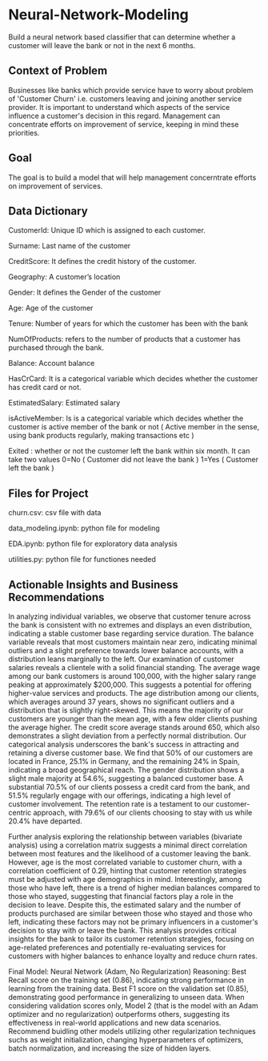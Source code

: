 # Neural-Network-Modeling

Build a neural network based classifier that can determine whether a customer will leave the bank or not in the next 6 months.

## Context of Problem

Businesses like banks which provide service have to worry about problem of 'Customer Churn' i.e. customers leaving and joining another service provider. It is important to understand which aspects of the service influence a customer's decision in this regard. Management can concentrate efforts on improvement of service, keeping in mind these priorities.

## Goal
The goal is to build a model that will help management concerntrate efforts on improvement of services.

## Data Dictionary
CustomerId: Unique ID which is assigned to each customer.

Surname: Last name of the customer

CreditScore: It defines the credit history of the customer.

Geography: A customer’s location

Gender: It defines the Gender of the customer

Age: Age of the customer

Tenure: Number of years for which the customer has been with the bank

NumOfProducts: refers to the number of products that a customer has purchased through the bank.

Balance: Account balance

HasCrCard: It is a categorical variable which decides whether the customer has credit card or not.

EstimatedSalary: Estimated salary

isActiveMember: Is is a categorical variable which decides whether the customer is active member of the bank or not ( Active member in the sense, using bank products regularly, making transactions etc )

Exited : whether or not the customer left the bank within six month. It can take two values
0=No ( Customer did not leave the bank )
1=Yes ( Customer left the bank )

## Files for Project
churn.csv: csv file with data

data_modeling.ipynb: python file for modeling

EDA.ipynb: python file for exploratory data analysis

utilities.py: python file for functiones needed  

## Actionable Insights and Business Recommendations

In analyzing individual variables, we observe that customer tenure across the bank is consistent with no extremes and displays an even distribution, indicating a stable customer base regarding service duration. The balance variable reveals that most customers maintain near zero, indicating minimal outliers and a slight preference towards lower balance accounts, with a distribution leans marginally to the left. Our examination of customer salaries reveals a clientele with a solid financial standing. The average wage among our bank customers is around 100,000, with the higher salary range peaking at approximately $200,000. This suggests a potential for offering higher-value services and products. The age distribution among our clients, which averages around 37 years, shows no significant outliers and a distribution that is slightly right-skewed. This means the majority of our customers are younger than the mean age, with a few older clients pushing the average higher. The credit score average stands around 650, which also demonstrates a slight deviation from a perfectly normal distribution. Our categorical analysis underscores the bank's success in attracting and retaining a diverse customer base. We find that 50% of our customers are located in France, 25.1% in Germany, and the remaining 24% in Spain, indicating a broad geographical reach. The gender distribution shows a slight male majority at 54.6%, suggesting a balanced customer base. A substantial 70.5% of our clients possess a credit card from the bank, and 51.5% regularly engage with our offerings, indicating a high level of customer involvement. The retention rate is a testament to our customer-centric approach, with 79.6% of our clients choosing to stay with us while 20.4% have departed. 

Further analysis exploring the relationship between variables (bivariate analysis) using a correlation matrix suggests a minimal direct correlation between most features and the likelihood of a customer leaving the bank. However, age is the most correlated variable to customer churn, with a correlation coefficient of 0.29, hinting that customer retention strategies must be adjusted with age demographics in mind. Interestingly, among those who have left, there is a trend of higher median balances compared to those who stayed, suggesting that financial factors play a role in the decision to leave. Despite this, the estimated salary and the number of products purchased are similar between those who stayed and those who left, indicating these factors may not be primary influencers in a customer's decision to stay with or leave the bank. This analysis provides critical insights for the bank to tailor its customer retention strategies, focusing on age-related preferences and potentially re-evaluating services for customers with higher balances to enhance loyalty and reduce churn rates. 

Final Model: Neural Network (Adam, No Regularization) Reasoning:
Best Recall score on the training set (0.86), indicating strong performance in learning from the training data. Best F1 score on the validation set (0.85), demonstrating good performance in generalizing to unseen data.
When considering validation scores only, Model 2 (that is the model with an Adam optimizer and no regularization) outperforms others, suggesting its effectiveness in real-world applications and new data scenarios. Recommend buidling other models utilizing other regularization techniques suchs as weight initialization, changing hyperparameters of optimizers, batch normalization, and increasing the size of hidden layers.
